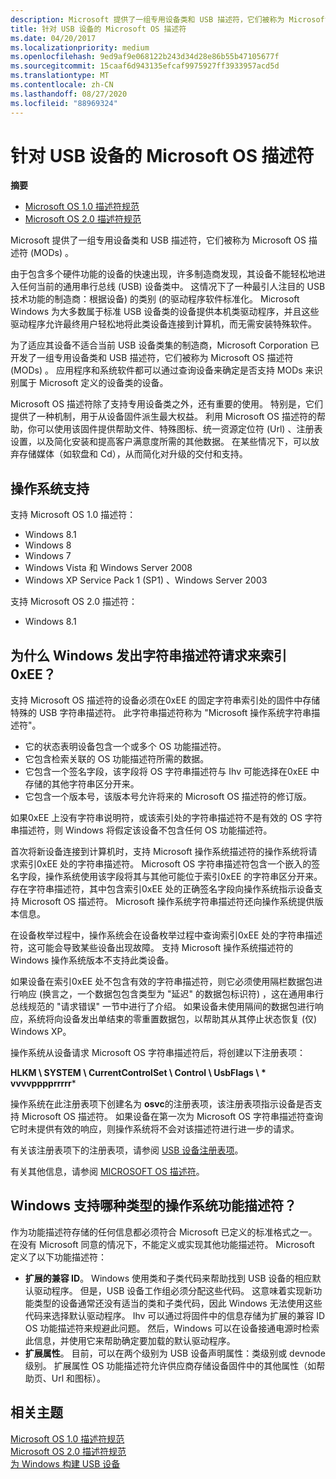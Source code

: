```yaml
---
description: Microsoft 提供了一组专用设备类和 USB 描述符，它们被称为 Microsoft OS 描述符 (MODs) 。
title: 针对 USB 设备的 Microsoft OS 描述符
ms.date: 04/20/2017
ms.localizationpriority: medium
ms.openlocfilehash: 9ed9af9e068122b243d34d28e86b55b47105677f
ms.sourcegitcommit: 15caaf6d943135efcaf9975927ff3933957acd5d
ms.translationtype: MT
ms.contentlocale: zh-CN
ms.lasthandoff: 08/27/2020
ms.locfileid: "88969324"
---
```

# <a name="microsoft-os-descriptors-for-usb-devices"></a>针对 USB 设备的 Microsoft OS 描述符


**摘要**

-   [Microsoft OS 1.0 描述符规范](https://docs.microsoft.com/windows-hardware/drivers/usbcon/microsoft-os-1-0-descriptors-specification)
-   [Microsoft OS 2.0 描述符规范](https://docs.microsoft.com/windows-hardware/drivers/usbcon/microsoft-os-2-0-descriptors-specification)

Microsoft 提供了一组专用设备类和 USB 描述符，它们被称为 Microsoft OS 描述符 (MODs) 。




由于包含多个硬件功能的设备的快速出现，许多制造商发现，其设备不能轻松地进入任何当前的通用串行总线 (USB) 设备类中。 这情况下了一种最引人注目的 USB 技术功能的制造商：根据设备) 的类别 (的驱动程序软件标准化。 Microsoft Windows 为大多数属于标准 USB 设备类的设备提供本机类驱动程序，并且这些驱动程序允许最终用户轻松地将此类设备连接到计算机，而无需安装特殊软件。

为了适应其设备不适合当前 USB 设备类集的制造商，Microsoft Corporation 已开发了一组专用设备类和 USB 描述符，它们被称为 Microsoft OS 描述符 (MODs) 。 应用程序和系统软件都可以通过查询设备来确定是否支持 MODs 来识别属于 Microsoft 定义的设备类的设备。

Microsoft OS 描述符除了支持专用设备类之外，还有重要的使用。 特别是，它们提供了一种机制，用于从设备固件派生最大权益。 利用 Microsoft OS 描述符的帮助，你可以使用该固件提供帮助文件、特殊图标、统一资源定位符 (Url) 、注册表设置，以及简化安装和提高客户满意度所需的其他数据。 在某些情况下，可以放弃存储媒体（如软盘和 Cd），从而简化对升级的交付和支持。

## <a name="operating-system-support"></a>操作系统支持


支持 Microsoft OS 1.0 描述符：

-   Windows 8.1
-   Windows 8
-   Windows 7
-   Windows Vista 和 Windows Server 2008
-   Windows XP Service Pack 1 (SP1) 、Windows Server 2003

支持 Microsoft OS 2.0 描述符：

-   Windows 8.1

## <a name="why-does-windows-issue-a-string-descriptor-request-to-index-0xee"></a>为什么 Windows 发出字符串描述符请求来索引0xEE？


支持 Microsoft OS 描述符的设备必须在0xEE 的固定字符串索引处的固件中存储特殊的 USB 字符串描述符。 此字符串描述符称为 "Microsoft 操作系统字符串描述符"。

-   它的状态表明设备包含一个或多个 OS 功能描述符。
-   它包含检索关联的 OS 功能描述符所需的数据。
-   它包含一个签名字段，该字段将 OS 字符串描述符与 Ihv 可能选择在0xEE 中存储的其他字符串区分开来。
-   它包含一个版本号，该版本号允许将来的 Microsoft OS 描述符的修订版。

如果0xEE 上没有字符串说明符，或该索引处的字符串描述符不是有效的 OS 字符串描述符，则 Windows 将假定该设备不包含任何 OS 功能描述符。

首次将新设备连接到计算机时，支持 Microsoft 操作系统描述符的操作系统将请求索引0xEE 处的字符串描述符。 Microsoft OS 字符串描述符包含一个嵌入的签名字段，操作系统使用该字段将其与其他可能位于索引0xEE 的字符串区分开来。 存在字符串描述符，其中包含索引0xEE 处的正确签名字段向操作系统指示设备支持 Microsoft OS 描述符。 Microsoft 操作系统字符串描述符还向操作系统提供版本信息。

在设备枚举过程中，操作系统会在设备枚举过程中查询索引0xEE 处的字符串描述符，这可能会导致某些设备出现故障。 支持 Microsoft 操作系统描述符的 Windows 操作系统版本不支持此类设备。

如果设备在索引0xEE 处不包含有效的字符串描述符，则它必须使用隔栏数据包进行响应 (换言之，一个数据包包含类型为 "延迟" 的数据包标识符) ，这在通用串行总线规范的 "请求错误" 一节中进行了介绍。 如果设备未使用隔间的数据包进行响应，系统将向设备发出单结束的零重置数据包，以帮助其从其停止状态恢复 (仅) Windows XP。

操作系统从设备请求 Microsoft OS 字符串描述符后，将创建以下注册表项：

**HLKM \\ SYSTEM \\ CurrentControlSet \\ Control \\ UsbFlags \\ * vvvvpppprrrrr***

操作系统在此注册表项下创建名为 **osvc**的注册表项，该注册表项指示设备是否支持 Microsoft OS 描述符。 如果设备在第一次为 Microsoft OS 字符串描述符查询它时未提供有效的响应，则操作系统将不会对该描述符进行进一步的请求。

有关该注册表项下的注册表项，请参阅 [USB 设备注册表项](usb-device-specific-registry-settings.md)。

有关其他信息，请参阅 [MICROSOFT OS 描述符](https://docs.microsoft.com/windows-hardware/drivers/usbcon/microsoft-os-1-0-descriptors-specification)。

## <a name="what-types-of-os-feature-descriptors-are-supported-by-windows"></a>Windows 支持哪种类型的操作系统功能描述符？


作为功能描述符存储的任何信息都必须符合 Microsoft 已定义的标准格式之一。 在没有 Microsoft 同意的情况下，不能定义或实现其他功能描述符。 Microsoft 定义了以下功能描述符：

-   **扩展的兼容 ID**。 Windows 使用类和子类代码来帮助找到 USB 设备的相应默认驱动程序。 但是，USB 设备工作组必须分配这些代码。 这意味着实现新功能类型的设备通常还没有适当的类和子类代码，因此 Windows 无法使用这些代码来选择默认驱动程序。 Ihv 可以通过将固件中的信息存储为扩展的兼容 ID OS 功能描述符来规避此问题。 然后，Windows 可以在设备接通电源时检索此信息，并使用它来帮助确定要加载的默认驱动程序。
-   **扩展属性**。 目前，可以在两个级别为 USB 设备声明属性：类级别或 devnode 级别。 扩展属性 OS 功能描述符允许供应商存储设备固件中的其他属性（如帮助页、Url 和图标）。

## <a name="related-topics"></a>相关主题
[Microsoft OS 1.0 描述符规范](https://docs.microsoft.com/windows-hardware/drivers/usbcon/microsoft-os-1-0-descriptors-specification)  
[Microsoft OS 2.0 描述符规范](https://docs.microsoft.com/windows-hardware/drivers/usbcon/microsoft-os-2-0-descriptors-specification)  
[为 Windows 构建 USB 设备](building-usb-devices-for-windows.md)  




